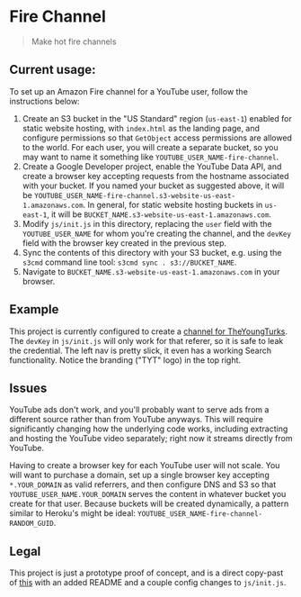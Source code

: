 # Fire Channel

> Make hot fire channels

## Current usage:

To set up an Amazon Fire channel for a YouTube user, follow the instructions below:

1. Create an S3 bucket in the "US Standard" region (`us-east-1`) enabled for static website hosting, with `index.html` as the landing page, and configure permissions so that `GetObject` access permissions are allowed to the world. For each user, you will create a separate bucket, so you may want to name it something like `YOUTUBE_USER_NAME-fire-channel`.
2. Create a Google Developer project, enable the YouTube Data API, and create a browser key accepting requests from the hostname associated with your bucket.  If you named your bucket as suggested above, it will be `YOUTUBE_USER_NAME-fire-channel.s3-website-us-east-1.amazonaws.com`.  In general, for static website hosting buckets in `us-east-1`, it will be `BUCKET_NAME.s3-website-us-east-1.amazonaws.com`.
3. Modify `js/init.js` in this directory, replacing the `user` field with the `YOUTUBE_USER_NAME` for whom you're creating the channel, and the `devKey` field with the browser key created in the previous step.
4. Sync the contents of this directory with your S3 bucket, e.g. using the `s3cmd` command line tool: `s3cmd sync . s3://BUCKET_NAME`.
5. Navigate to `BUCKET_NAME.s3-website-us-east-1.amazonaws.com` in your browser.

## Example

This project is currently configured to create a [channel for TheYoungTurks](the-young-turks-fire-channel.s3-website-us-east-1.amazonaws.com). The `devKey` in `js/init.js` will only work for that referer, so it is safe to leak the credential. The left nav is pretty slick, it even has a working Search functionality. Notice the branding ("TYT" logo) in the top right.

## Issues

YouTube ads don't work, and you'll probably want to serve ads from a different source rather than from YouTube anyways.  This will require significantly changing how the underlying code works, including extracting and hosting the YouTube video separately; right now it streams directly from YouTube.

Having to create a browser key for each YouTube user will not scale.  You will want to purchase a domain, set up a single browser key accepting `*.YOUR_DOMAIN` as valid referrers, and then configure DNS and S3 so that `YOUTUBE_USER_NAME.YOUR_DOMAIN` serves the content in whatever bucket you create for that user.  Because buckets will be created dynamically, a pattern similar to Heroku's might be ideal: `YOUTUBE_USER_NAME-fire-channel-RANDOM_GUID`.

## Legal

This project is just a prototype proof of concept, and is a direct copy-past of [this](https://github.com/amzn/web-app-starter-kit-for-fire-tv/tree/a1f2229773ed1cc38ed0333ef530893aed7f1bbb/out/youtube-sections) with an added README and a couple config changes to `js/init.js`.
